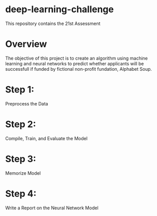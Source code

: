 # deep-learning-challenge
This repository contains the 21st Assessment

# Overview

The objective of this project is to create an algorithm using machine learning and neural networks to predict whether applicants will be successfull if funded by fictional non-profit fundation, Alphabet Soup.


# Step 1: 

Preprocess the Data

# Step 2: 

Compile, Train, and Evaluate the Model

# Step 3:

Memorize Model

# Step 4: 

Write a Report on the Neural Network Model

